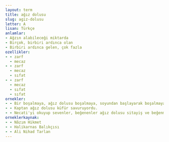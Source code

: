 ```yaml
---
layout: term
title: ağız dolusu
slug: agiz-dolusu
letter: A
lisan: Türkçe
anlamlar:
- Ağzın alabileceği miktarda
- Birçok, birbiri ardınca olan
- Birbiri ardınca gelen, çok fazla
ozellikler:
- - zarf
  - mecaz
- - zarf
  - mecaz
  - sıfat
- - zarf
  - mecaz
  - sıfat
  - sıfat
ornekler:
- - Bir boşalmaya, ağız dolusu boşalmaya, soyundan başlayarak boşalmaya isteğim var ki boşalamazsam patlayacağım.
- - Kaptan ağız dolusu küfür savuruyordu.
- - Necati'yi okuyup sevenler, beğenenler ağız dolusu sitayiş ve beğenmeyenler ağız dolusu istihkar etsinler.
orneklerkaynak:
- - Nâzım Hikmet
- - Halikarnas Balıkçısı
- - Ali Nihad Tarlan
---
```

